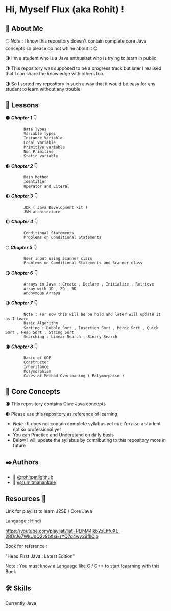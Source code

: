 # Hi, Myself Flux (aka Rohit) !

## 🚀 About Me

🌕 *Note* : I know this repository doesn't contain complete core Java concepts so please do not whine about it 😊

🌗 I'm a student who is a Java enthusiast who is trying to learn in public

🌗 This repository was supposed to be a progress track but later I realised that I can share the knowledge with others too.. 

🌗 So I sorted my repository in such a way that it would be easy for any student to learn without any trouble


## 📑 Lessons

🌑 ***Chapter 1*** 👇

            Data Types
            Variable types
            Instance Variable
            Local Variable
            Primitive variable
            Non Primitive
            Static variable

🌒 ***Chapter 2*** 👇
            
            Main Method
            Identifier
            Operator and Literal

🌓 ***Chapter 3*** 👇

            JDK ( Java Development kit )
            JVM architecture

🌔 ***Chapter 4*** 👇

            Conditional Statements
            Problems on Conditional Statements

🌕 ***Chapter 5*** 👇

            User input using Scanner class
            Problems on Conditional Statements and Scanner class

🌖 ***Chapter 6*** 👇

            Arrays in Java : Create , Declare , Initialize , Retrieve
            Array with 1D , 2D , 3D
            Anonymous Arrays

🌗 ***Chapter 7*** 👇

            Note : For now this will be on hold and later will update it as I learn
            Basic Algorithm
            Sorting : Bubble Sort , Insertion Sort , Merge Sort , Quick Sort , Heap Sort , String Sort
            Searching : Linear Search , Binary Search

🌘 ***Chapter 8*** 👇

            Basic of OOP
            Constructor
            Inheritance
            Polymorphism
            Cases of Method Overloading ( Polymorphism )
            
## 🎯 Core Concepts

🌘 This repository contains Core Java concepts

🌒 Please use this repository as reference of learning 
- *Note* : It does not contain complete syllabus yet cuz I'm also  a student not so professional yet
- You can Practice and Understand on daily basis
- Below I will update the syllabus by contributing to this repository more in future

## ✒️Authors

- 📝 [@rohitpatilgithub](https://www.github.com/rohitpatilgithub)
- 📝 [@sumitmahankale](https://www.github.com/sumitmahankale)

## Resources 📑

Link for playlist to learn J2SE / Core Java 

Language  : Hindi 

https://youtube.com/playlist?list=PLlhM4lkb2sEhfuXL-2BDrJ67WkUdQ2v9b&si=rYQ7d4wy39fIlCjb

Book for reference :

"Head First Java : Latest Edition" 

Note : You must know a Language like C / C++ to start leaarning with this Book

## 🛠 Skills
Currently Java
